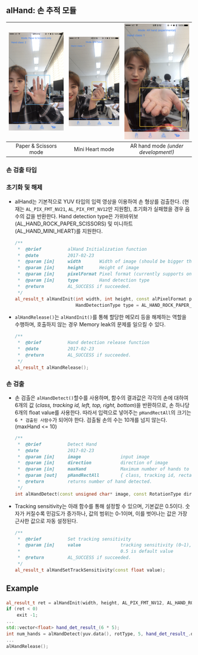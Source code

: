 ## alHand: 손 추적 모듈

| ![](/assets/IMG_6308.jpg) | ![](/assets/IMG_6309.jpg) | ![](/assets/IMG_6310.jpg) |
| :---: | :---: | :---: |
| Paper & Scissors mode | Mini Heart mode | AR hand mode _\(under development!\)_ |

### 손 검출 타입

###  

### 초기화 및 해제

* alHand는 기본적으로 YUV 타입의 입력 영상을 이용하여 손 형상를 검출한다. \(현재는 `AL_PIX_FMT_NV21`, `AL_PIX_FMT_NV12`만 지원함\), 초기화가 실패했을 경우 음수의 값을 반환한다. Hand detection type은 가위바위보\(AL\_HAND\_ROCK\_PAPER\_SCISSORS\) 및 미니하트\(AL\_HAND\_MINI\_HEART\)를 지원한다.

  ```cpp
  /**
   *  @brief          alHand Initialization function
   *  @date           2017-02-23
   *  @param [in]     width       Width of image (should be bigger than height)
   *  @param [in]     height      Height of image
   *  @param [in]     pixelFormat Pixel format (currently supports only AL_PIX_FMT_NV21 and AL_PIX_FMT_NV12)
   *  @param [in]     type        Hand detection type
   *  @return         AL_SUCCESS if succeeded.
   */
  al_result_t alHandInit(int width, int height, const alPixelFormat pixelFormat,
                         HandDetectionType type = AL_HAND_ROCK_PAPER_SCISSORS);
  ```

* `alHandRelease()`는 `alHandInit()`를 통해 할당한 메모리 등을 해제하는 역할을 수행하며, 호출하지 않는 경우 Memory leak의 문제를 일으킬 수 있다.

  ```cpp
  /**
   *  @brief          Hand detection release function
   *  @date           2017-02-23
   *  @return         AL_SUCCESS if succeeded.
   */
  al_result_t alHandRelease();
  ```

### 손 검출

* 손 검출은 `alHandDetect()`할수를 사용하며,  함수의 결과값은 각각의 손에 대하여 6개의 값 \(_class, tracking id, left, top, right, bottom_\)을 반환하므로, 손 하나당 6개의 float value를 사용한다. 따라서 입력으로 넣어주는 `pHandRectAll`의 크기는 `6 * 검출된 사람수`가 되어야 한다. 검출될 손의 수는 10개를 넘지 않는다. \(maxHand &lt;= 10\)

  ```cpp
  /**
   *  @brief          Detect Hand
   *  @date           2017-02-23
   *  @param [in]     image               input image
   *  @param [in]     direction           direction of image
   *  @param [in]     maxHand             Maximum number of hands to be detected. (<=10)
   *  @param [out]    pHandRectAll        { class, tracking id, rectangle(l, t, r, b) } array of hand
   *  @return         returns number of hand detected.
   */
  int alHandDetect(const unsigned char* image, const RotationType direction, const int maxHand, float* pHandRectAll);
  ```

* Tracking sensitivity는 아래 함수를 통해 설정할 수 있으며, 기본값은 0.5이다. 숫자가 커질수록 민감도가 증가하나, 값의 범위는 0-1이며, 이를 벗어나는 값은 가장 근사한 값으로 자동 설정된다.

  ```cpp
  /**
   *  @brief          Set tracking sensitivity
   *  @param [in]     value               tracking sensitivity (0~1), 1 means most sensitive, 0 means least sensitive.
   *                                      0.5 is default value
   *  @return         AL_SUCCESS if succeeded.
   */
  al_result_t alHandSetTrackSensitivity(const float value);
  ```

## Example

```cpp
al_result_t ret = alHandInit(width, height, AL_PIX_FMT_NV12, AL_HAND_ROCK_PAPER_SCISSORS);
if (ret < 0)
    exit -1;
...
std::vector<float> hand_det_result_(6 * 5);
int num_hands = alHandDetect(yuv.data(), rotType, 5, hand_det_result_.data());
...
alHandRelease();
```



